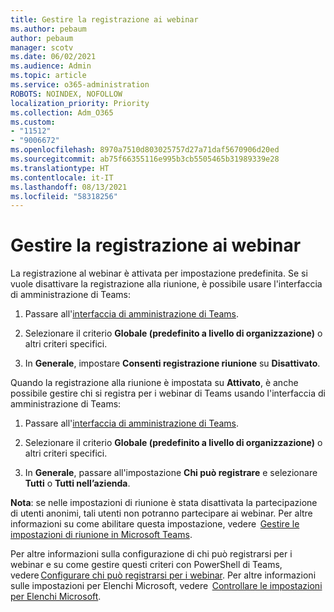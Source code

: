 ```yaml
---
title: Gestire la registrazione ai webinar
ms.author: pebaum
author: pebaum
manager: scotv
ms.date: 06/02/2021
ms.audience: Admin
ms.topic: article
ms.service: o365-administration
ROBOTS: NOINDEX, NOFOLLOW
localization_priority: Priority
ms.collection: Adm_O365
ms.custom:
- "11512"
- "9006672"
ms.openlocfilehash: 8970a7510d803025757d27a71daf5670906d20ed
ms.sourcegitcommit: ab75f66355116e995b3cb5505465b31989339e28
ms.translationtype: HT
ms.contentlocale: it-IT
ms.lasthandoff: 08/13/2021
ms.locfileid: "58318256"
---
```

# <a name="manage-webinar-registration"></a>Gestire la registrazione ai webinar

La registrazione al webinar è attivata per impostazione predefinita. Se si vuole disattivare la registrazione alla riunione, è possibile usare l'interfaccia di amministrazione di Teams: 

1. Passare all'[interfaccia di amministrazione di Teams](https://admin.teams.microsoft.com/policies/meetings). 

2. Selezionare il criterio **Globale (predefinito a livello di organizzazione)** o altri criteri specifici. 

3. In **Generale**, impostare **Consenti registrazione riunione** su **Disattivato**. 

Quando la registrazione alla riunione è impostata su **Attivato**, è anche possibile gestire chi si registra per i webinar di Teams usando l'interfaccia di amministrazione di Teams: 

1. Passare all'[interfaccia di amministrazione di Teams](https://admin.teams.microsoft.com/policies/meetings). 

2. Selezionare il criterio **Globale (predefinito a livello di organizzazione)** o altri criteri specifici. 

3. In **Generale**, passare all'impostazione **Chi può registrare** e selezionare **Tutti** o **Tutti nell’azienda**. 

**Nota**: se nelle impostazioni di riunione è stata disattivata la partecipazione di utenti anonimi, tali utenti non potranno partecipare ai webinar. Per altre informazioni su come abilitare questa impostazione, vedere  [Gestire le impostazioni di riunione in Microsoft Teams](https://docs.microsoft.com/microsoftteams/meeting-settings-in-teams). 

Per altre informazioni sulla configurazione di chi può registrarsi per i webinar e su come gestire questi criteri con PowerShell di Teams, vedere [Configurare chi può registrarsi per i webinar](https://docs.microsoft.com/microsoftteams/set-up-webinars?source=docs#configure-who-can-register-for-webinars). Per altre informazioni sulle impostazioni per Elenchi Microsoft, vedere  [Controllare le impostazioni per Elenchi Microsoft](https://docs.microsoft.com/sharepoint/control-lists). 

 